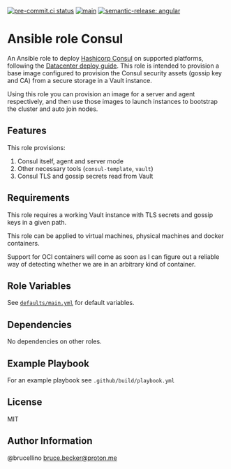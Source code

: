 [![pre-commit.ci status](https://results.pre-commit.ci/badge/github/brucellino/ansible-role-consul/main.svg)](https://results.pre-commit.ci/latest/github/brucellino/ansible-role-consul/main) [![main](https://github.com/brucellino/ansible-role-consul/actions/workflows/main.yml/badge.svg)](https://github.com/brucellino/ansible-role-consul/actions/workflows/main.yml) [![semantic-release: angular](https://img.shields.io/badge/semantic--release-conventional-e10079?logo=semantic-release)](https://github.com/semantic-release/semantic-release)

# Ansible role Consul

<!-- A brief description of the role goes here. -->
An Ansible role to deploy [Hashicorp Consul](https://consul.io) on supported platforms, following the [Datacenter deploy guide](https://learn.hashicorp.com/tutorials/consul/deployment-guide?in=consul/production-deploy).
This role is intended to provision a base image configured to provision the Consul security assets (gossip key and CA) from a secure storage in a Vault instance.

Using this role you can provision an image for a server and agent respectively, and then use those images to launch instances to bootstrap the cluster and auto join nodes.

## Features

This role provisions:

1. Consul itself, agent and server mode
2. Other necessary tools (`consul-template`, `vault`)
3. Consul TLS and gossip secrets read from Vault

## Requirements

<!-- Any pre-requisites that may not be covered by Ansible itself or the role should
be mentioned here. For instance, if the role uses the EC2 module, it may be a
good idea to mention in this section that the boto package is required. -->
This role requires a working Vault instance with TLS secrets and gossip keys in a given path.

This role can be applied to virtual machines, physical machines and docker containers.

Support for OCI containers will come as soon as I can figure out a reliable way of detecting whether we are in an arbitrary kind of container.
<!--

Could either use /.dockerenv or /.containerenv or docker in /proc/1/cgroup
See https://stackoverflow.com/questions/23513045/how-to-check-if-a-process-is-running-inside-docker-container
 -->

## Role Variables

<!-- A description of the settable variables for this role should go here, including
any variables that are in defaults/main.yml, vars/main.yml, and any variables
that can/should be set via parameters to the role. Any variables that are read
from other roles and/or the global scope (ie. hostvars, group vars, etc.) should
be mentioned here as well. -->

See [`defaults/main.yml`](defaults/main.yml) for default variables.

## Dependencies

<!-- A list of other roles hosted on Galaxy should go here, plus any details in
regards to parameters that may need to be set for other roles, or variables that
are used from other roles. -->
No dependencies on other roles.

## Example Playbook

For an example playbook see `.github/build/playbook.yml`

## License

MIT

## Author Information

<!-- An optional section for the role authors to include contact information, or a
website (HTML is not allowed). -->
@brucellino <bruce.becker@proton.me>
